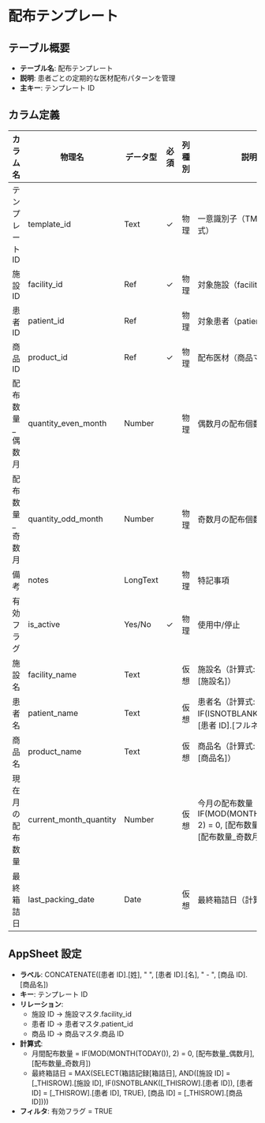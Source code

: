 # 配布テンプレート

## テーブル概要

- **テーブル名**: 配布テンプレート
- **説明**: 患者ごとの定期的な医材配布パターンを管理
- **主キー**: テンプレート ID

## カラム定義

| カラム名         | 物理名                 | データ型 | 必須 | 列種別 | 説明                                                                                           |
| ---------------- | ---------------------- | -------- | ---- | ------ | ---------------------------------------------------------------------------------------------- |
| テンプレート ID  | template_id            | Text     | ✓    | 物理   | 一意識別子（TMPL-XXX 形式）                                                                    |
| 施設 ID          | facility_id            | Ref      | ✓    | 物理   | 対象施設（facilities 参照）                                                                    |
| 患者 ID          | patient_id             | Ref      |      | 物理   | 対象患者（patients 参照）                                                                      |
| 商品 ID          | product_id             | Ref      | ✓    | 物理   | 配布医材（商品マスタ参照）                                                                     |
| 配布数量\_偶数月 | quantity_even_month    | Number   |      | 物理   | 偶数月の配布個数                                                                               |
| 配布数量\_奇数月 | quantity_odd_month     | Number   |      | 物理   | 奇数月の配布個数                                                                               |
| 備考             | notes                  | LongText |      | 物理   | 特記事項                                                                                       |
| 有効フラグ       | is_active              | Yes/No   | ✓    | 物理   | 使用中/停止                                                                                    |
| 施設名           | facility_name          | Text     |      | 仮想   | 施設名（計算式: [施設 ID].[施設名]）                                                           |
| 患者名           | patient_name           | Text     |      | 仮想   | 患者名（計算式: IF(ISNOTBLANK([患者 ID]), [患者 ID].[フルネーム], "")）                        |
| 商品名           | product_name           | Text     |      | 仮想   | 商品名（計算式: [商品 ID].[商品名]）                                                           |
| 現在月の配布数量 | current_month_quantity | Number   |      | 仮想   | 今月の配布数量（計算式: IF(MOD(MONTH(TODAY()), 2) = 0, [配布数量_偶数月], [配布数量_奇数月])） |
| 最終箱詰日       | last_packing_date      | Date     |      | 仮想   | 最終箱詰日（計算式参照）                                                                       |

## AppSheet 設定

- **ラベル**: CONCATENATE([患者 ID].[姓], " ", [患者 ID].[名], " - ", [商品 ID].[商品名])
- **キー**: テンプレート ID
- **リレーション**:
  - 施設 ID → 施設マスタ.facility_id
  - 患者 ID → 患者マスタ.patient_id
  - 商品 ID → 商品マスタ.商品 ID
- **計算式**:
  - 月間配布数量 = IF(MOD(MONTH(TODAY()), 2) = 0, [配布数量_偶数月], [配布数量_奇数月])
  - 最終箱詰日 = MAX(SELECT(箱詰記録[箱詰日], AND([施設 ID] = [_THISROW].[施設 ID], IF(ISNOTBLANK([_THISROW].[患者 ID]), [患者 ID] = [_THISROW].[患者 ID], TRUE), [商品 ID] = [_THISROW].[商品 ID])))
- **フィルタ**: 有効フラグ = TRUE
